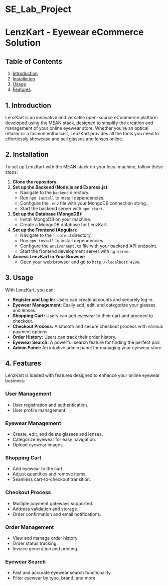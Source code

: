# SE_Lab_Project
# LenzKart - Eyewear eCommerce Solution

## Table of Contents
1. [Introduction](#introduction)
2. [Installation](#installation)
3. [Usage](#usage)
4. [Features](#features)

## 1. Introduction
LenzKart is an innovative and versatile open-source eCommerce platform developed using the MEAN stack, designed to simplify the creation and management of your online eyewear store. Whether you're an optical retailer or a fashion enthusiast, LenzKart provides all the tools you need to effortlessly showcase and sell glasses and lenses online.

## 2. Installation
To set up LenzKart with the MEAN stack on your local machine, follow these steps:

1. **Clone the repository.**
2. **Set up the Backend (Node.js and Express.js):**
   - Navigate to the `backend` directory.
   - Run `npm install` to install dependencies.
   - Configure the `.env` file with your MongoDB connection string.
   - Start the backend server with `npm start`.
3. **Set up the Database (MongoDB):**
   - Install MongoDB on your machine.
   - Create a MongoDB database for LenzKart.
4. **Set up the Frontend (Angular):**
   - Navigate to the `frontend` directory.
   - Run `npm install` to install dependencies.
   - Configure the `environment.ts` file with your backend API endpoint.
   - Start the frontend development server with `ng serve`.
5. **Access LenzKart in Your Browser:**
   - Open your web browser and go to `http://localhost:4200`.

## 3. Usage
With LenzKart, you can:

- **Register and Log In:** Users can create accounts and securely log in.
- **Eyewear Management:** Easily add, edit, and categorize your glasses and lenses.
- **Shopping Cart:** Users can add eyewear to their cart and proceed to checkout.
- **Checkout Process:** A smooth and secure checkout process with various payment options.
- **Order History:** Users can track their order history.
- **Eyewear Search:** A powerful search feature for finding the perfect pair.
- **Admin Panel:** An intuitive admin panel for managing your eyewear store.

## 4. Features
LenzKart is loaded with features designed to enhance your online eyewear business:

### User Management
- User registration and authentication.
- User profile management.

### Eyewear Management
- Create, edit, and delete glasses and lenses.
- Categorize eyewear for easy navigation.
- Upload eyewear images.

### Shopping Cart
- Add eyewear to the cart.
- Adjust quantities and remove items.
- Seamless cart-to-checkout transition.

### Checkout Process
- Multiple payment gateways supported.
- Address validation and storage.
- Order confirmation and email notifications.

### Order Management
- View and manage order history.
- Order status tracking.
- Invoice generation and printing.

### Eyewear Search
- Fast and accurate eyewear search functionality.
- Filter eyewear by type, brand, and more.

